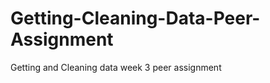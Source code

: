 Getting-Cleaning-Data-Peer-Assignment
=====================================

Getting and Cleaning data week 3 peer assignment
